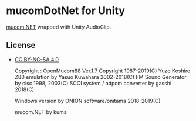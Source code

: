 mucomDotNet for Unity
====

[mucom.NET](https://github.com/kuma4649/mucomDotNET) wrapped with Unity AudioClip.

## License

* [CC BY-NC-SA 4.0](https://creativecommons.org/licenses/by-nc-sa/4.0/deed.ja)

    Copyright   : 
    OpenMucom88 Ver.1.7 Copyright 1987-2019(C) Yuzo Koshiro
    Z80 emulation by Yasuo Kuwahara 2002-2018(C)
    FM Sound Generator by cisc 1998, 2003(C)
    SCCI system / adpcm converter by gasshi 2018(C)

    Windows version by ONION software/onitama 2018-2019(C)

    mucom.NET by kuma
